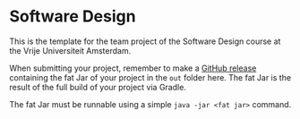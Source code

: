 # Software Design 
This is the template for the team project of the Software Design course at the Vrije Universiteit Amsterdam. 

When submitting your project, remember to make a [GitHub release](https://docs.github.com/en/repositories/releasing-projects-on-github/managing-releases-in-a-repository) containing the fat Jar of your project in the `out` folder here. The fat Jar is the result of the full build of your project via Gradle.

The fat Jar must be runnable using a simple `java -jar <fat jar>` command.

